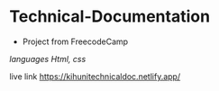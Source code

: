 # Technical-Documentation

- Project from FreecodeCamp 

*languages Html, css*

live link https://kihunitechnicaldoc.netlify.app/
